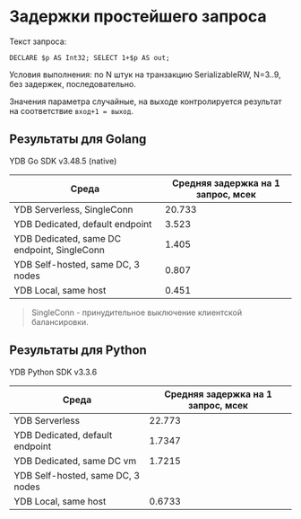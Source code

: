 # Задержки простейшего запроса

Текст запроса:

```yql
DECLARE $p AS Int32; SELECT 1+$p AS out;
```

Условия выполнения: по N штук на транзакцию SerializableRW, N=3..9, без задержек, последовательно.

Значения параметра случайные, на выходе контролируется результат на соответствие `вход+1 = выход`.

## Результаты для Golang

YDB Go SDK v3.48.5 (native)

| Среда | Средняя задержка на 1 запрос, мсек |
| ----- | ---------------------------------- |
| YDB Serverless, SingleConn | 20.733 |
| YDB Dedicated, default endpoint | 3.523 |
| YDB Dedicated, same DC endpoint, SingleConn | 1.405 |
| YDB Self-hosted, same DC, 3 nodes | 0.807 |
| YDB Local, same host | 0.451 |

> SingleConn - принудительное выключение клиентской балансировки.

## Результаты для Python

YDB Python SDK v3.3.6

| Среда | Средняя задержка на 1 запрос, мсек |
| ----- | ---------------------------------- |
| YDB Serverless | 22.773 |
| YDB Dedicated, default endpoint | 1.7347 |
| YDB Dedicated, same DC vm | 1.7215 |
| YDB Self-hosted, same DC, 3 nodes |  |
| YDB Local, same host | 0.6733 |
